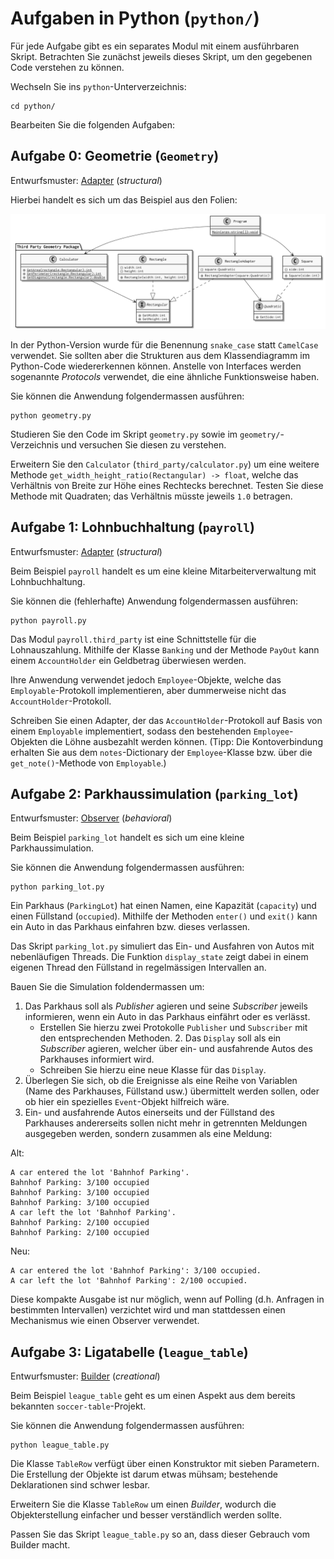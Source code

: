 # Aufgaben in Python (`python/`)

Für jede Aufgabe gibt es ein separates Modul mit einem ausführbaren Skript.
Betrachten Sie zunächst jeweils dieses Skript, um den gegebenen Code verstehen
zu können.

Wechseln Sie ins `python`-Unterverzeichnis:

    cd python/

Bearbeiten Sie die folgenden Aufgaben:

## Aufgabe 0: Geometrie (`Geometry`)

Entwurfsmuster: [Adapter](https://refactoring.guru/design-patterns/adapter)
(_structural_)

Hierbei handelt es sich um das Beispiel aus den Folien:

![Das Geometry-Beispiel von den Folien (C#)](../adapter-solution.png)

In der Python-Version wurde für die Benennung `snake_case` statt `CamelCase`
verwendet. Sie sollten aber die Strukturen aus dem Klassendiagramm im
Python-Code wiedererkennen können. Anstelle von Interfaces werden sogenannte
_Protocols_ verwendet, die eine ähnliche Funktionsweise haben.

Sie können die Anwendung folgendermassen ausführen:

    python geometry.py

Studieren Sie den Code im Skript `geometry.py` sowie im `geometry/`-Verzeichnis und versuchen Sie diesen zu verstehen.

Erweitern Sie den `Calculator` (`third_party/calculator.py`) um eine weitere
Methode `get_width_height_ratio(Rectangular) -> float`, welche das Verhältnis
von Breite zur Höhe eines Rechtecks berechnet. Testen Sie diese Methode mit
Quadraten; das Verhältnis müsste jeweils `1.0` betragen.

## Aufgabe 1: Lohnbuchhaltung (`payroll`)

Entwurfsmuster: [Adapter](https://refactoring.guru/design-patterns/adapter)
(_structural_)

Beim Beispiel `payroll` handelt es um eine kleine Mitarbeiterverwaltung mit
Lohnbuchhaltung.

Sie können die (fehlerhafte) Anwendung folgendermassen ausführen:

    python payroll.py

Das Modul `payroll.third_party` ist eine Schnittstelle für die Lohnauszahlung. Mithilfe
der Klasse `Banking` und der Methode `PayOut` kann einem `AccountHolder` ein
Geldbetrag überwiesen werden.

Ihre Anwendung verwendet jedoch `Employee`-Objekte, welche das
`Employable`-Protokoll implementieren, aber dummerweise nicht das
`AccountHolder`-Protokoll.

Schreiben Sie einen Adapter, der das `AccountHolder`-Protokoll auf Basis von
einem `Employable` implementiert, sodass den bestehenden `Employee`-Objekten die
Löhne ausbezahlt werden können. (Tipp: Die Kontoverbindung erhalten Sie aus dem
`notes`-Dictionary der `Employee`-Klasse bzw. über die `get_note()`-Methode von
`Employable`.)

## Aufgabe 2: Parkhaussimulation (`parking_lot`)

Entwurfsmuster: [Observer](https://refactoring.guru/design-patterns/observer)
(_behavioral_)

Beim Beispiel `parking_lot` handelt es sich um eine kleine Parkhaussimulation.

Sie können die Anwendung folgendermassen ausführen:

    python parking_lot.py

Ein Parkhaus (`ParkingLot`) hat einen Namen, eine Kapazität (`capacity`) und
einen Füllstand (`occupied`). Mithilfe der Methoden `enter()` und `exit()` kann
ein Auto in das Parkhaus einfahren bzw. dieses verlassen.

Das Skript `parking_lot.py` simuliert das Ein- und Ausfahren von Autos mit
nebenläufigen Threads. Die Funktion `display_state` zeigt dabei in einem eigenen
Thread den Füllstand in regelmässigen Intervallen an.

Bauen Sie die Simulation foldendermassen um:

1. Das Parkhaus soll als _Publisher_ agieren und seine _Subscriber_ jeweils
   informieren, wenn ein Auto in das Parkhaus einfährt oder es verlässt.
    - Erstellen Sie hierzu zwei Protokolle `Publisher` und `Subscriber` mit den
    entsprechenden Methoden.  2. Das `Display` soll als ein _Subscriber_
    agieren, welcher über ein- und
   ausfahrende Autos des Parkhauses informiert wird.
    - Schreiben Sie hierzu eine neue Klasse für das `Display`.
3. Überlegen Sie sich, ob die Ereignisse als eine Reihe von Variablen (Name des
   Parkhauses, Füllstand usw.) übermittelt werden sollen, oder ob hier ein
   spezielles `Event`-Objekt hilfreich wäre.
4. Ein- und ausfahrende Autos einerseits und der Füllstand des Parkhauses
   andererseits sollen nicht mehr in getrennten Meldungen ausgegeben werden,
   sondern zusammen als eine Meldung:

Alt:

    A car entered the lot 'Bahnhof Parking'.
    Bahnhof Parking: 3/100 occupied
    Bahnhof Parking: 3/100 occupied
    Bahnhof Parking: 3/100 occupied
    A car left the lot 'Bahnhof Parking'.
    Bahnhof Parking: 2/100 occupied
    Bahnhof Parking: 2/100 occupied

Neu:

    A car entered the lot 'Bahnhof Parking': 3/100 occupied.
    A car left the lot 'Bahnhof Parking': 2/100 occupied.

Diese kompakte Ausgabe ist nur möglich, wenn auf Polling (d.h. Anfragen in
bestimmten Intervallen) verzichtet wird und man stattdessen einen Mechanismus
wie einen Observer verwendet.

## Aufgabe 3: Ligatabelle (`league_table`)

Entwurfsmuster: [Builder](https://refactoring.guru/design-patterns/builder)
(_creational_)

Beim Beispiel `league_table` geht es um einen Aspekt aus dem bereits bekannten
`soccer-table`-Projekt.

Sie können die Anwendung folgendermassen ausführen:

    python league_table.py

Die Klasse `TableRow` verfügt über einen Konstruktor mit sieben Parametern.
Die Erstellung der Objekte ist darum etwas mühsam; bestehende Deklarationen sind
schwer lesbar.

Erweitern Sie die Klasse `TableRow` um einen _Builder_, wodurch die
Objekterstellung einfacher und besser verständlich werden sollte.

Passen Sie das Skript `league_table.py` so an, dass dieser Gebrauch vom Builder
macht.